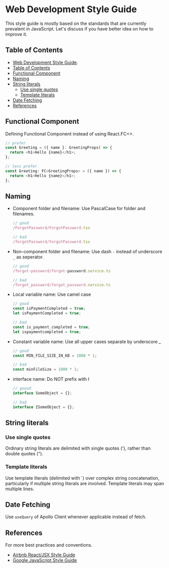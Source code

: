# Web Development Style Guide

This style guide is mostly based on the standards that are currently prevalent in JavaScript. Let's discuss if you have better idea on how to improve it.

## Table of Contents

- [Web Development Style Guide](#web-development-style-guide).
- [Table of Contents](#table-of-contents)
- [Functional Component](#functional-component)
- [Naming](#naming)
- [String literals](#string-literals)
  - [Use single quotes](#use-single-quotes)
  - [Template literals](#template-literals)
- [Date Fetching](#date-fetching)
- [References](#references)

## Functional Component

Defining Functional Component instead of using React.FC<>.

```javascript
// prefer
const Greeting = ({ name }: GreetingProps) => {
  return <h1>Hello {name}</h1>;
};

// less prefer
const Greeting: FC<GreetingProps> = ({ name }) => {
  return <h1>Hello {name}</h1>;
};
```

## Naming

- Component folder and filename: Use PascalCase for folder and filenames.

  ```javascript
  // good
  /ForgotPassword/ForgotPassword.tsx

  // bad
  /forgotPassword/forgotPassword.tsx
  ```

- Non-component folder and filename: Use dash `-` instead of underscore `_` as seperator.

  ```javascript
  // good
  /forgot-password/forgot-password.service.ts

  // bad
  /forgot_password/forgot_password.service.ts
  ```

- Local variable name: Use camel case

  ```javascript
  // good
  const isPaymentCompleted = true;
  let isPaymentCompleted = true;

  // bad
  const is_payment_completed = true;
  let ispaymentcompleted = true;
  ```

- Constant variable name: Use all upper cases separate by underscore \_

  ```javascript
  // good
  const MIN_FILE_SIZE_IN_KB = 1000 * 1;

  // bad
  const minFileSize = 1000 * 1;
  ```

- interface name: Do NOT prefix with I

  ```javascript
  // goood
  interface SomeObject = {};

  // bad
  interface ISomeObject = {};
  ```

## String literals

### Use single quotes

Ordinary string literals are delimited with single quotes ('), rather than double quotes (").

### Template literals

Use template literals (delimited with `) over complex string concatenation, particularly if multiple string literals are involved. Template literals may span multiple lines.

## Date Fetching

Use `useQuery` of Apollo Client whenever applicable instead of fetch.

## References

For more best practices and conventions.

- [Airbnb React/JSX Style Guide](https://airbnb.io/javascript/react/#basic-rules)
- [Google JavaScript Style Guide](https://google.github.io/styleguide/jsguide.html)
